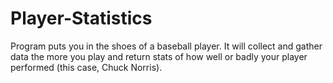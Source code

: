 # Player-Statistics

Program puts you in the shoes of a baseball player. It will collect and gather data the more you play and return stats of how well or badly your player performed (this case, Chuck Norris).
